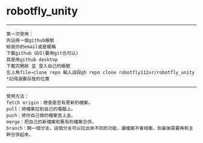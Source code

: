 # robotfly_unity
----
	第一次使用：
	先註冊一個github帳號
	給我你的email或是暱稱
	下載github GUI(要用git也可以)
	我是用github desktop
	下載完開啟 並 登入自己的帳號
	左上角file→clone repo 輸入這段gh repo clone robotfly112vr/robotfly_unity
	*記得選要存放的位置
-----
	使用方法：
	fetch origin：檢查是否有更新的檔案。
	pull：將檔案拉到自己的電腦上。
	push：將你自己做的檔案丟上去。
	merge：把自己的新檔案和舊有的檔案合併。
	branch：開一個分支，這個分支可以拉出來不同的功能，讓檔案不會相衝，到最後需要再和主幹合併起來。
